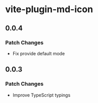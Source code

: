 # vite-plugin-md-icon

## 0.0.4

### Patch Changes

- Fix provide default mode

## 0.0.3

### Patch Changes

- Improve TypeScript typings
